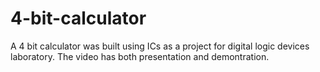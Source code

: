# 4-bit-calculator
A 4 bit calculator was built using ICs as a project for digital logic devices laboratory. The video has both presentation and demontration.
